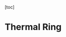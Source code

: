 <!-- @ author: bcynuaa <bcynuaa@163.com>
  @ date: 2025/05/26 21:16:06
  @ license: MIT
  @ language: Julia
  @ declaration: `Ether.jl` A particle-based simulation framework running on both cpu and gpu.
  @ description: -->

[toc]

# Thermal Ring

